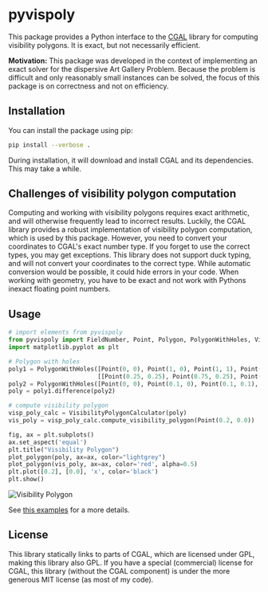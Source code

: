 # pyvispoly

This package provides a Python interface to the [CGAL](https://www.cgal.org/) library for computing visibility polygons.
It is exact, but not necessarily efficient.

**Motivation:** This package was developed in the context of implementing an
exact solver for the dispersive Art Gallery Problem.
Because the problem is difficult and only reasonably small instances can be solved,
the focus of this package is on correctness and not on efficiency.

## Installation

You can install the package using pip:

```bash
pip install --verbose .
```

During installation, it will download and install CGAL and its dependencies. This may take a while.

## Challenges of visibility polygon computation

Computing and working with visibility polygons requires exact arithmetic, and will
otherwise frequently lead to incorrect results. Luckily, the CGAL library provides
a robust implementation of visibility polygon computation, which is used by this package.
However, you need to convert your coordinates to CGAL's exact number type.
If you forget to use the correct types, you may get exceptions.
This library does not support duck typing, and will not convert your coordinates
to the correct type. While automatic conversion would be possible, it could hide
errors in your code. When working with geometry, you have to be exact and not work with
Pythons inexact floating point numbers.

## Usage

```python
# import elements from pyvispoly
from pyvispoly import FieldNumber, Point, Polygon, PolygonWithHoles, VisibilityPolygonCalculator, plot_polygon
import matplotlib.pyplot as plt

# Polygon with holes
poly1 = PolygonWithHoles([Point(0, 0), Point(1, 0), Point(1, 1), Point(0, 1)],
                         [[Point(0.25, 0.25), Point(0.75, 0.25), Point(0.75, 0.75), Point(0.25, 0.75)][::-1]])
poly2 = PolygonWithHoles([Point(0, 0), Point(0.1, 0), Point(0.1, 0.1), Point(0, 0.1)])
poly = poly1.difference(poly2)

# compute visibility polygon
visp_poly_calc = VisibilityPolygonCalculator(poly)
vis_poly = visp_poly_calc.compute_visibility_polygon(Point(0.2, 0.0))

fig, ax = plt.subplots()
ax.set_aspect('equal')
plt.title("Visibility Polygon")
plot_polygon(poly, ax=ax, color="lightgrey")
plot_polygon(vis_poly, ax=ax, color='red', alpha=0.5)
plt.plot([0.2], [0.0], 'x', color='black')
plt.show()
```

![Visibility Polygon](https://github.com/d-krupke/pyvispoly/blob/main/docs/figures/visibility_polygon.png?raw=true)

See [this examples](https://github.com/d-krupke/pyvispoly/blob/main/examples/simple_example.ipynb) for a more details.

## License

This library statically links to parts of CGAL, which are licensed under GPL, making this library also GPL.
If you have a special (commercial) license for CGAL, this library (without the CGAL component)
is under the more generous MIT license (as most of my code).
